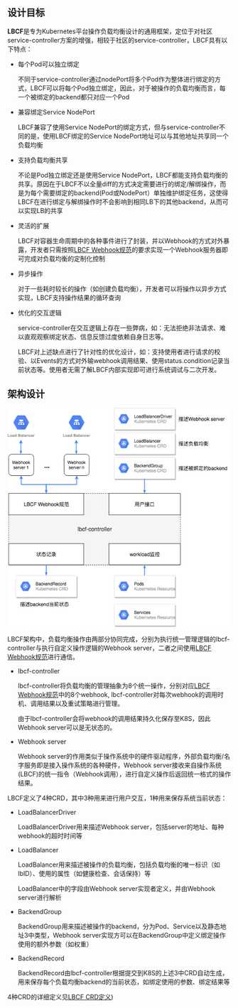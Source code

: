 ## 设计目标

**LBCF**是专为Kubernetes平台操作负载均衡设计的通用框架，定位于对社区service-controller方案的增强，相较于社区的service-controller，LBCF具有以下特点：

* 每个Pod可以独立绑定

  不同于service-controller通过nodePort将多个Pod作为整体进行绑定的方式，LBCF可以将每个Pod独立绑定，因此，对于被操作的负载均衡而言，每一个被绑定的backend都只对应一个Pod
  
* 兼容绑定Service NodePort

  LBCF兼容了使用Service NodePort的绑定方式，但与service-controller不同的是，使用LBCF绑定的Service NodePort地址可以与其他地址共享同一个负载均衡
    
* 支持负载均衡共享

  不论是Pod独立绑定还是使用Service NodePort，LBCF都能支持负载均衡的共享。原因在于LBCF不以全量diff的方式决定需要进行的绑定/解绑操作，而是为每个需要绑定的backend(Pod或NodePort）单独维护绑定任务，这使得LBCF在进行绑定与解绑操作时不会影响到相同LB下的其他backend，从而可以实现LB的共享
  
* 灵活的扩展 
  
  LBCF对容器生命周期中的各种事件进行了封装，并以Webhook的方式对外暴露，开发者只需按照[LBCF Webhook规范](lbcf-webhook-specification.md)的要求实现一个Webhook服务器即可完成对负载均衡的定制化控制
  
* 异步操作

  对于一些耗时较长的操作（如创建负载均衡），开发者可以将操作以异步方式实现，LBCF支持操作结果的循环查询
  
* 优化的交互逻辑   

  service-controller在交互逻辑上存在一些弊病，如：无法拒绝非法请求、难以直观观察绑定状态、信息反馈过度依赖自身日志等。
  
  LBCF对上述缺点进行了针对性的优化设计，如：支持使用者进行请求的校验、以Events的方式对外输webhook调用结果、使用status.condition记录当前状态等。使用者无需了解LBCF内部实现即可进行系统调试与二次开发。
  
  
## 架构设计

![](media/lbcf-arch.png)

LBCF架构中，负载均衡操作由两部分协同完成，分别为执行统一管理逻辑的lbcf-controller与执行自定义操作逻辑的Webhook server，二者之间使用[LBCF Webhook规范](lbcf-webhook-specification.md)进行通信。

* lbcf-controller
  
  lbcf-controller将负载均衡的管理抽象为8个统一操作，分别对应[LBCF Webhook规范](lbcf-webhook-specification.md)中的8个webhook, lbcf-controller对每次webhook的调用时机、调用结果以及重试策略进行管理。
  
  由于lbcf-controller会将webhook的调用结果持久化保存至K8S，因此Webhook server可以是无状态的。
  
* Webhook server

  Webhook server的作用类似于操作系统中的硬件驱动程序，外部负载均衡/名字服务即是接入操作系统的各种硬件，Webhook server接收来自操作系统(LBCF)的统一指令（Webhook调用），进行自定义操作后返回统一格式的操作结果。

LBCF定义了4种CRD，其中3种用来进行用户交互，1种用来保存系统当前状态：

* LoadBalancerDriver
  
  LoadBalancerDriver用来描述Webhook server，包括server的地址、每种webhook的超时时间等
  
* LoadBalancer

  LoadBalancer用来描述被操作的负载均衡，包括负载均衡的唯一标识（如lbID）、使用的属性（如健康检查、会话保持）等
  
  LoadBalancer中的字段由Webhook server实现者定义，并由Webhook server进行解析
  
* BackendGroup

  BackendGroup用来描述被操作的backend，分为Pod、Service以及静态地址3中类型，Webhook server实现方可以在BackendGroup中定义绑定操作使用的额外参数（如权重）
  
* BackendRecord

  BackendRecord由lbcf-controller根据提交到K8S的上述3中CRD自动生成，用来保存每个负载均衡backend的当前状态，如绑定使用的参数、绑定结果等
  
4种CRD的详细定义见[LBCF CRD定义](lbcf-crd.md))

